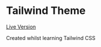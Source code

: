# Tailwind Theme 

[Live Version](https://mattgrah-am.github.io/tailwind_theme/)

Created whilst learning Tailwind CSS



